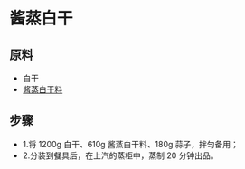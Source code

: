 # 酱蒸白干

## 原料
- 白干
- [酱蒸白干料](/配料/酱蒸白干料.md)

## 步骤
- 1.将 1200g 白干、610g 酱蒸白干料、180g 蒜子，拌匀备用；
- 2.分装到餐具后，在上汽的蒸柜中，蒸制 20 分钟出品。